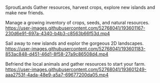 SproutLands
Gather resources, harvest crops, explore new islands and make new friends.

Manage a growing inventory of crops, seeds, and natural resources.
https://user-images.githubusercontent.com/52768041/193601167-230d6e91-697a-4340-b4b3-c8563b66f53d.mp4



Sail away to new islands and explor the gorgeous 2D landscapes.
https://user-images.githubusercontent.com/52768041/193601183-853ac848-d451-46d1-8f58-27a9c86508d4.mp4

Befriend the local animals and gather resources to start your farm.
https://user-images.githubusercontent.com/52768041/193601249-aaa2753f-4ada-48e9-a5a7-69677200da05.mp4

